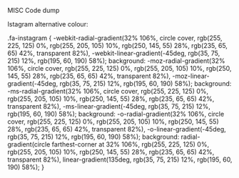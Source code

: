 MISC Code dump

Istagram alternative colour:

.fa-instagram {
-webkit-radial-gradient(32% 106%, circle cover, rgb(255, 225, 125) 0%, rgb(255, 205, 105) 10%, rgb(250, 145, 55) 28%, rgb(235, 65, 65) 42%, transparent 82%), -webkit-linear-gradient(-45deg, rgb(35, 75, 215) 12%, rgb(195, 60, 190) 58%);
  background: -moz-radial-gradient(32% 106%, circle cover, rgb(255, 225, 125) 0%, rgb(255, 205, 105) 10%, rgb(250, 145, 55) 28%, rgb(235, 65, 65) 42%, transparent 82%), -moz-linear-gradient(-45deg, rgb(35, 75, 215) 12%, rgb(195, 60, 190) 58%);
  background: -ms-radial-gradient(32% 106%, circle cover, rgb(255, 225, 125) 0%, rgb(255, 205, 105) 10%, rgb(250, 145, 55) 28%, rgb(235, 65, 65) 42%, transparent 82%), -ms-linear-gradient(-45deg, rgb(35, 75, 215) 12%, rgb(195, 60, 190) 58%);
  background: -o-radial-gradient(32% 106%, circle cover, rgb(255, 225, 125) 0%, rgb(255, 205, 105) 10%, rgb(250, 145, 55) 28%, rgb(235, 65, 65) 42%, transparent 82%), -o-linear-gradient(-45deg, rgb(35, 75, 215) 12%, rgb(195, 60, 190) 58%);
  background: radial-gradient(circle farthest-corner at 32% 106%, rgb(255, 225, 125) 0%, rgb(255, 205, 105) 10%, rgb(250, 145, 55) 28%, rgb(235, 65, 65) 42%, transparent 82%), linear-gradient(135deg, rgb(35, 75, 215) 12%, rgb(195, 60, 190) 58%);
 }